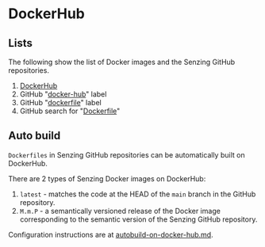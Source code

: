 # DockerHub

## Lists

The following show the list of Docker images and the Senzing GitHub repositories.

1. [DockerHub](https://hub.docker.com/u/senzing)
1. GitHub "[docker-hub](https://github.com/search?q=org%3ASenzing%20topic%3Adocker-hub&type=repositories)" label
1. GitHub "[dockerfile](https://github.com/search?q=org%3ASenzing%20topic%3Adockerfile&type=repositories)" label
1. GitHub search for "[Dockerfile](https://github.com/search?q=org%3ASenzing+path%3ADockerfile&type=code)"

## Auto build

`Dockerfiles` in Senzing GitHub repositories can be automatically built on DockerHub.

There are 2 types of Senzing Docker images on DockerHub:

1. `latest` - matches the code at the HEAD of the `main` branch in the GitHub repository.
1. `M.m.P` - a semantically versioned release of the Docker image corresponding to the semantic version of the Senzing GitHub repository.

Configuration instructions are at
[autobuild-on-docker-hub.md](https://github.com/Senzing/knowledge-base/blob/main/HOWTO/autobuild-on-docker-hub.md).

